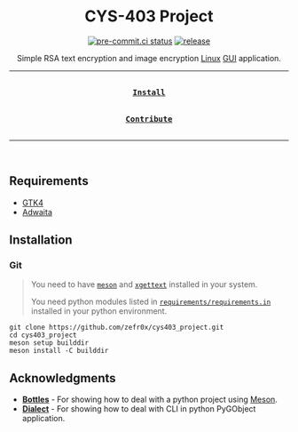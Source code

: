 <div align = center>

<h1>CYS-403 Project</h1>

[![pre-commit.ci status](https://results.pre-commit.ci/badge/github/zefr0x/cys403_project/main.svg)](https://results.pre-commit.ci/latest/github/zefr0x/cys403_project/main)
[![release](https://github.com/zefr0x/cys403_project/actions/workflows/release.yml/badge.svg)](https://github.com/zefr0x/cys403_project/actions/workflows/release.yml)

Simple RSA text encryption and image encryption
[Linux](https://en.wikipedia.org/wiki/Linux)
[GUI](https://en.wikipedia.org/wiki/Graphical_user_interface) application.

---

[<kbd><br><b>Install</b><br><br></kbd>](#installation)
[<kbd><br><b>Contribute</b><br><br></kbd>](CONTRIBUTING.md)

---

<br>

</div>

## Requirements

- [GTK4](https://www.gtk.org/)
- [Adwaita](https://gitlab.gnome.org/GNOME/libadwaita/)

## Installation

### Git

> You need to have [`meson`](https://mesonbuild.com/) and
> [`xgettext`](https://www.gnu.org/software/gettext/) installed in your system.
>
> You need python modules listed in
> [`requirements/requirements.in`](requirements/requirements.in) installed in
> your python environment.

```shell
git clone https://github.com/zefr0x/cys403_project.git
cd cys403_project
meson setup builddir
meson install -C builddir
```

## Acknowledgments

- **[Bottles](https://github.com/bottlesdevs/Bottles)** - For showing how to
  deal with a python project using [Meson](https://mesonbuild.com/).
- **[Dialect](https://github.com/dialect-app/dialect)** - For showing how to
  deal with CLI in python PyGObject application.
